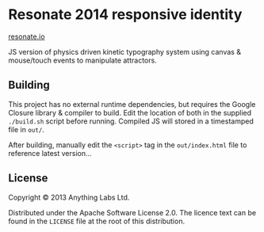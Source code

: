 # Resonate 2014 responsive identity

[resonate.io](http://resonate.io/)

JS version of physics driven kinetic typography system using canvas &
mouse/touch events to manipulate attractors.

## Building

This project has no external runtime dependencies, but requires the
Google Closure library & compiler to build. Edit the location of both
in the supplied `./build.sh` script before running. Compiled JS will
stored in a timestamped file in `out/`.

After building, manually edit the `<script>` tag in the
`out/index.html` file to reference latest version...

## License

Copyright © 2013 Anything Labs Ltd.

Distributed under the Apache Software License 2.0. The licence text
can be found in the `LICENSE` file at the root of this distribution.
